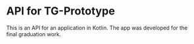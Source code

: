 # API for TG-Prototype
This is an API for an application in Kotlin. The app was developed for the final graduation work.
